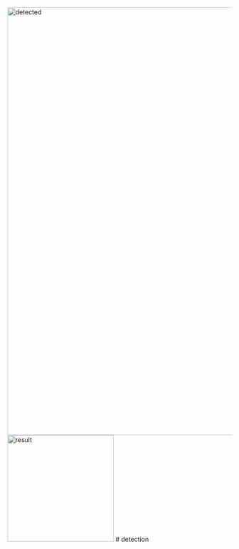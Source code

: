 <img width="960" alt="detected" src="https://user-images.githubusercontent.com/69378772/131777621-76d4c195-342f-4a76-9574-e5a842cbeea0.png">
<img width="239" alt="result" src="https://user-images.githubusercontent.com/69378772/131777641-a88b733b-c84f-4c9a-a597-393ef1574cd6.png">
# detection
